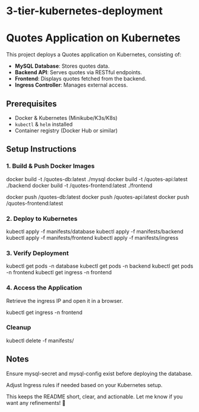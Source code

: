 # 3-tier-kubernetes-deployment
# Quotes Application on Kubernetes  

This project deploys a Quotes application on Kubernetes, consisting of:  
- **MySQL Database**: Stores quotes data.  
- **Backend API**: Serves quotes via RESTful endpoints.  
- **Frontend**: Displays quotes fetched from the backend.  
- **Ingress Controller**: Manages external access.  

## Prerequisites  
- Docker & Kubernetes (Minikube/K3s/K8s)  
- `kubectl` & `helm` installed  
- Container registry (Docker Hub or similar)  

## Setup Instructions  

### 1. Build & Push Docker Images 

docker build -t <your-docker-username>/quotes-db:latest ./mysql
docker build -t <your-docker-username>/quotes-api:latest ./backend
docker build -t <your-docker-username>/quotes-frontend:latest ./frontend

docker push <your-docker-username>/quotes-db:latest
docker push <your-docker-username>/quotes-api:latest
docker push <your-docker-username>/quotes-frontend:latest


### 2. Deploy to Kubernetes

kubectl apply -f manifests/database
kubectl apply -f manifests/backend
kubectl apply -f manifests/frontend
kubectl apply -f manifests/ingress


### 3. Verify Deployment

kubectl get pods -n database
kubectl get pods -n backend
kubectl get pods -n frontend
kubectl get ingress -n frontend
### 4. Access the Application
Retrieve the ingress IP and open it in a browser.

kubectl get ingress -n frontend

### Cleanup

kubectl delete -f manifests/

## Notes
Ensure mysql-secret and mysql-config exist before deploying the database.

Adjust Ingress rules if needed based on your Kubernetes setup.


This keeps the README short, clear, and actionable. Let me know if you want any refinements! 🚀